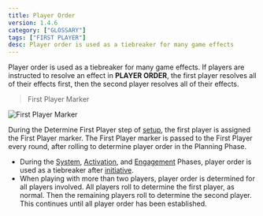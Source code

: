 ```yaml
---
title: Player Order
version: 1.4.6
category: ["GLOSSARY"]
tags: ["FIRST PLAYER"]
desc: Player order is used as a tiebreaker for many game effects
---
```


Player order is used as a tiebreaker for many game effects. If players are instructed to resolve an effect in **PLAYER ORDER**, the first player resolves all of their effects first, then the second player resolves all of their effects.

> First Player Marker

![First Player Marker](First_Player_Marker.webp)

During the Determine First Player step of [setup](/rules/Setup), the first player is assigned the First Player marker. The First Player marker is passed to the First Player every round, after rolling to determine player order in the Planning Phase.

- During the [System](/rules/System_Phase), [Activation](/rules/Activation_Phase), and [Engagement](/rules/Engagement_Phase) Phases, player order is
  used as a tiebreaker after [initiative](/rules/Initiative).
- When playing with more than two players, player order is determined for all players involved. All players roll to determine the first player, as normal. Then the remaining players roll to determine the second player. This continues until all player order has been established.
